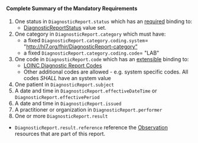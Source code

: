 #### Complete Summary of the Mandatory Requirements


1.  One status in `DiagnosticReport.status` which has an [required](http://hl7.org/fhir/2017Jan/terminologies.html#required) binding to:
    -   [DiagnosticReportStatus] value set.
1.  One category in `DiagnosticReport.category` which must have:
    -   a fixed `DiagnosticReport.category.coding.system`= "http://hl7.org/fhir/DiagnosticReport-category”
    -   a fixed `DiagnosticReport.category.coding.code`= "LAB"
1.  One code in `DiagnosticReport.code` which has an [extensible](http://hl7.org/fhir/2017Jan/terminologies.html#extensible) binding to:
    -   [LOINC Diagnostic Report Codes]
    -   Other additional codes are allowed - e.g. system specific codes. All codes *SHALL* have an system value
1.  One patient in `DiagnosticReport.subject`
1.  A date and time in `DiagnosticReport.effectiveDateTime` or `DiagnosticReport.effectivePeriod`
1.  A date and time in `DiagnosticReport.issued`
1.  A practitioner or organization in `DiagnosticReport.performer`
1.  One or more `DiagnosticReport.result`
-   `DiagnosticReport.result.reference` reference the [Observation] resources that are part of this report.


[DiagnosticReportStatus]: http://hl7.org/fhir/2017Jan/valueset-diagnostic-report-status.html
[Observation]: http://hl7.org/fhir/2017Jan/observation.html
[LOINC Diagnostic Report Codes]: http://hl7.org/fhir/2017Jan/valueset-report-codes.html